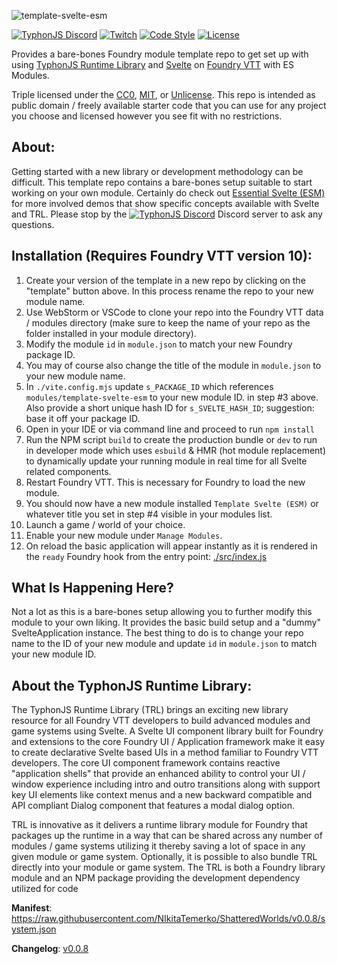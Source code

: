 ![template-svelte-esm](https://i.imgur.com/rmfWSrs.jpg)


[![TyphonJS Discord](https://img.shields.io/discord/737953117999726592?label=TyphonJS%20Discord)](https://typhonjs.io/discord/)
[![Twitch](https://img.shields.io/twitch/status/typhonrt?style=social)](https://www.twitch.tv/typhonrt)
[![Code Style](https://img.shields.io/badge/code%20style-allman-yellowgreen.svg?style=flat)](https://en.wikipedia.org/wiki/Indent_style#Allman_style)
[![License](https://img.shields.io/badge/license-MIT-yellowgreen.svg?style=flat)](https://github.com/typhonjs-fvtt-demo/template-svelte-esm/blob/main/LICENSE)

Provides a bare-bones Foundry module template repo to get set up with using
[TyphonJS Runtime Library](https://github.com/typhonjs-fvtt-lib/runtime) and [Svelte](https://svelte.dev/) on
[Foundry VTT](https://foundryvtt.com/) with ES Modules.

Triple licensed under the [CC0](https://github.com/typhonjs-fvtt-demo/template-svelte-esm/blob/main/LICENSE-CC0),
[MIT](https://github.com/typhonjs-fvtt-demo/template-svelte-esm/blob/main/LICENSE-MIT), or
[Unlicense](https://github.com/typhonjs-fvtt-demo/template-svelte-esm/blob/main/LICENSE-UNLICENSE). This repo is
intended as public domain / freely available starter code that you can use for any project you choose and licensed
however you see fit with no restrictions.

## About:
Getting started with a new library or development methodology can be difficult. This template repo contains a
bare-bones setup suitable to start working on your own module. Certainly do check out
[Essential Svelte (ESM)](https://github.com/typhonjs-fvtt-demo/essential-svelte-esm) for more involved demos that show specific
concepts available with Svelte and TRL. Please stop by the
[![TyphonJS Discord](https://img.shields.io/discord/737953117999726592?label=TyphonJS)](https://typhonjs.io/discord/)
Discord server to ask any questions.

## Installation (Requires Foundry VTT version 10):
1. Create your version of the template in a new repo by clicking on the "template" button above. In this process rename
the repo to your new module name.
2. Use WebStorm or VSCode to clone your repo into the Foundry VTT data / modules directory (make sure to keep the name
of your repo as the folder installed in your module directory).
3. Modify the module `id` in `module.json` to match your new Foundry package ID.
4. You may of course also change the title of the module in `module.json` to your new module name.
5. In `./vite.config.mjs` update `s_PACKAGE_ID` which references `modules/template-svelte-esm` to your new module ID.
in step #3 above. Also provide a short unique hash ID for `s_SVELTE_HASH_ID`; suggestion: base it off your package ID.
6. Open in your IDE or via command line and proceed to run `npm install`
7. Run the NPM script `build` to create the production bundle or `dev` to run in developer mode which uses `esbuild` &
HMR (hot module replacement) to dynamically update your running module in real time for all Svelte related components.
8. Restart Foundry VTT. This is necessary for Foundry to load the new module.
9. You should now have a new module installed `Template Svelte (ESM)` or whatever title you set in step #4 visible in
your modules list.
10. Launch a game / world of your choice.
11. Enable your new module under `Manage Modules`.
12. On reload the basic application will appear instantly as it is rendered in the `ready` Foundry hook from the entry
point: [./src/index.js](https://github.com/typhonjs-fvtt-demo/template-svelte-esm/blob/main/src/index.js)

## What Is Happening Here?
Not a lot as this is a bare-bones setup allowing you to further modify this module to your own liking. It provides
the basic build setup and a "dummy" SvelteApplication instance. The best thing to do is to change your repo name to the
ID of your new module and update `id` in `module.json` to match your new module ID.

## About the TyphonJS Runtime Library:
The TyphonJS Runtime Library (TRL) brings an exciting new library resource for all Foundry VTT developers to build
advanced modules and game systems using Svelte. A Svelte UI component library built for Foundry and extensions to the
core Foundry UI / Application framework make it easy to create declarative Svelte based UIs in a method familiar to
Foundry VTT developers. The core UI component framework contains reactive "application shells" that provide an enhanced
ability to control your UI / window experience including intro and outro transitions along with support key UI elements
like context menus and a new backward compatible and API compliant Dialog component that features a modal dialog option.

TRL is innovative as it delivers a runtime library module for Foundry that packages up the runtime in a way that
can be shared across any number of modules / game systems utilizing it thereby saving a lot of space in any given
module or game system. Optionally, it is possible to also bundle TRL directly into your module or game system. The TRL
is both a Foundry library module and an NPM package providing the development dependency utilized for code

<!-- manifest-start -->
**Manifest**: https://raw.githubusercontent.com/NIkitaTemerko/ShatteredWorlds/v0.0.8/system.json

**Changelog**: [v0.0.8](https://github.com/NIkitaTemerko/ShatteredWorlds/releases/tag/v0.0.8)
<!-- manifest-end -->
